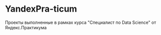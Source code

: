 # YandexPra-ticum
Проекты выполненные в рамках курса "Специалист по Data Science" от Яндекс.Практикума
